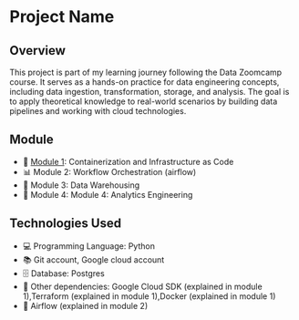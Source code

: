 # Project Name

## Overview

This project is part of my learning journey following the Data Zoomcamp course. It serves as a hands-on practice for data engineering concepts, including data ingestion, transformation, storage, and analysis. The goal is to apply theoretical knowledge to real-world scenarios by building data pipelines and working with cloud technologies.

## Module
- 🚀 [Module 1](Week_1_docker_terraform): Containerization and Infrastructure as Code
- 📊 Module 2: Workflow Orchestration (airflow)
- 🔧 Module 3: Data Warehousing
- 📌 Module 4: Module 4: Analytics Engineering

## Technologies Used

- 💻 Programming Language: Python
- 📚 Git account, Google cloud account
- 🗄️ Database: Postgres
- 🔗 Other dependencies: Google Cloud SDK (explained in module 1),Terraform (explained in module 1),Docker (explained in module 1)
- 🚀 Airflow (explained in module 2)

